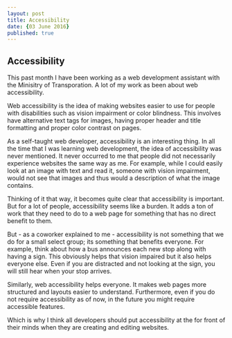 ```yaml
---
layout: post
title: Accessibility
date: {03 June 2016}
published: true
---
```

## Accessibility

This past month I have been working as a web development assistant with the Minisitry of Transporation. A lot of my work as been about web accessibility.

Web accessibility is the idea of making websites easier to use for people with disabilities such as vision impairment or color blindness. This involves have alternative text tags for images, having proper header and title formatting and proper color contrast on pages.

As a self-taught web developer, accessibility is an interesting thing. In all the time that I was learning web development, the idea of accessibility was never mentioned. It never occurred to me that people did not necessarily experience websites the same way as me. For example, while I could easily look at an image with text and read it, someone with vision impairment, would not see that images and thus would a description of what the image contains.

Thinking of it that way, it becomes quite clear that accessibility is important. But for a lot of people, accessibility seems like a burden. It adds a ton of work that they need to do to a web page for something that has no direct benefit to them.

But - as a coworker explained to me - accessibility is not something that we do for a small select group; its something that benefits everyone. For example, think about how a bus announces each new stop along with having a sign. This obviously helps that vision impaired but it also helps everyone else. Even if you are distracted and not looking at the sign, you will still hear when your stop arrives.

Similarly, web accessibility helps everyone. It makes web pages more structured and layouts easier to understand. Furthermore, even if you do not require accessibility as of now, in the future you might require accessible features.

Which is why I think all developers should put accessibility at the for front of their minds when they are creating and editing websites.
